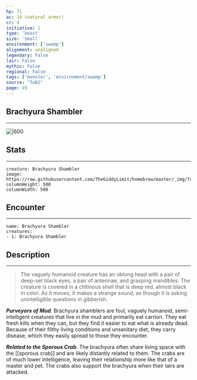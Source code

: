 ```yaml
---
hp: 71
ac: 14 (natural armor)
cr: 4
initiative: 1
type: 'beast'    
size: 'Small'
environment: ['swamp']
alignment: unaligned
legendary: False
lair: False
mythic: False
regional: False
tags: ['monster', 'environment/swamp']
source: "ToB2"
page: 49
---
```


## Brachyura Shambler
---

![|600](https://raw.githubusercontent.com/TheGiddyLimit/homebrew/master/_img/ToB2/creature/Brachyura%20Shambler.webp)

## Stats
---

```statblock
creature: Brachyura Shambler
image: https://raw.githubusercontent.com/TheGiddyLimit/homebrew/master/_img/ToB2/creature/token/Brachyura%20Shambler%20%28Token%29.png
columnHeight: 500
columnWidth: 500
```

## Encounter
---

```encounter-table
name: Brachyura Shambler
creatures:
- 1: Brachyura Shambler
```

## Description
---
>The vaguely humanoid creature has an oblong head with a pair of deep-set black eyes, a pair of antennae, and grasping mandibles. The creature is covered in a chitinous shell that is deep red, almost black in color. As it moves, it makes a strange sound, as though it is asking unintelligible questions in gibberish.

**_Purveyors of Mud_**. Brachyura shamblers are foul, vaguely humanoid, semi-intelligent creatures that live in the mud and primarily eat carrion. They eat fresh kills when they can, but they find it easier to eat what is already dead. Because of their filthy living conditions and unsanitary diet, they carry disease, which they easily spread to those they encounter.

**_Related to the Sporous Crab_**. The brachyura often share living space with the [[sporous crab]] and are likely distantly related to them. The crabs are of much lower intelligence, leaving their relationship more like that of a master and pet. The crabs also support the brachyura when their lairs are attacked.






